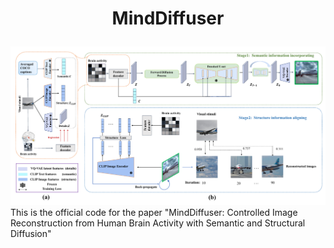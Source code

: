 # <p align="center">  MindDiffuser  </p> 

![](https://github.com/ReedOnePeck/MindDiffuser/blob/main/Images/overview.png)
This is the official code for the paper "MindDiffuser: Controlled Image Reconstruction from Human Brain Activity with Semantic and Structural Diffusion"

